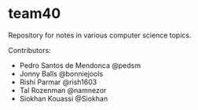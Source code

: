 # team40
Repository for notes in various computer science topics.

Contributors:

- Pedro Santos de Mendonca @pedsm
- Jonny Balls @bonniejools
- Rishi Parmar @rish1603
- Tal Rozenman @namnezor
- Siokhan Kouassi @Siokhan

